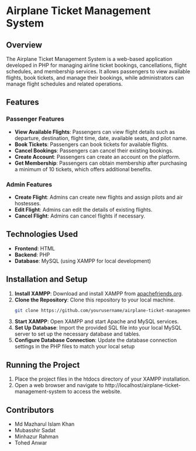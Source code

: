 # Airplane Ticket Management System

## Overview
The Airplane Ticket Management System is a web-based application developed in PHP for managing airline ticket bookings, cancellations, flight schedules, and membership services. It allows passengers to view available flights, book tickets, and manage their bookings, while administrators can manage flight schedules and related operations.

## Features

### Passenger Features
- **View Available Flights**: Passengers can view flight details such as departure, destination, flight time, date, available seats, and pilot name.
- **Book Tickets**: Passengers can book tickets for available flights.
- **Cancel Bookings**: Passengers can cancel their existing bookings.
- **Create Account**: Passengers can create an account on the platform.
- **Get Membership**: Passengers can obtain membership after purchasing a minimum of 10 tickets, which offers additional benefits.

### Admin Features
- **Create Flight**: Admins can create new flights and assign pilots and air hostesses.
- **Edit Flight**: Admins can edit the details of existing flights.
- **Cancel Flight**: Admins can cancel flights if necessary.

## Technologies Used
- **Frontend**: HTML
- **Backend**: PHP
- **Database**: MySQL (using XAMPP for local development)

## Installation and Setup
1. **Install XAMPP**: Download and install XAMPP from [apachefriends.org](https://www.apachefriends.org/index.html).
2. **Clone the Repository**: Clone this repository to your local machine.
   ```bash
   git clone https://github.com/yourusername/airplane-ticket-management-system.git
3. **Start XAMPP**: Open XAMPP and start Apache and MySQL services.
4. **Set Up Database**: Import the provided SQL file into your local MySQL server to set up the necessary database and tables.
5. **Configure Database Connection**: Update the database connection settings in the PHP files to match your local setup
## Running the Project
1. Place the project files in the htdocs directory of your XAMPP installation.
2. Open a web browser and navigate to http://localhost/airplane-ticket-management-system to access the website.
## Contributors
* Md Mazharul Islam Khan
* Mubasshir Sadat
* Minhazur Rahman
* Tohed Anwar
  
